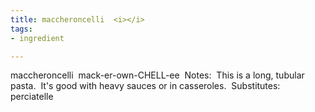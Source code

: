 ```yaml
---
title: maccheroncelli  <i></i>
tags:
- ingredient

---
```

maccheroncelli  mack-er-own-CHELL-ee  Notes:  This is a long, tubular pasta.  It's good with heavy sauces or in casseroles.  Substitutes:  perciatelle

